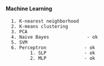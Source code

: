 #### Machine Learning

      1. K-nearest neighborhood
      2. K-means clustering
      3. PCA
      4. Naive Bayes              - ok
      5. SVM
      6. Perceptron              - ok      
             1. SLP              - ok
             2. MLP              - ok

